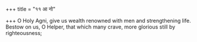 +++
title = "११ आ नो"

+++
O Holy Agni, give us wealth renowned with men and strengthening life.  
     Bestow on us, O Helper, that which many crave, more glorious still by righteousness;